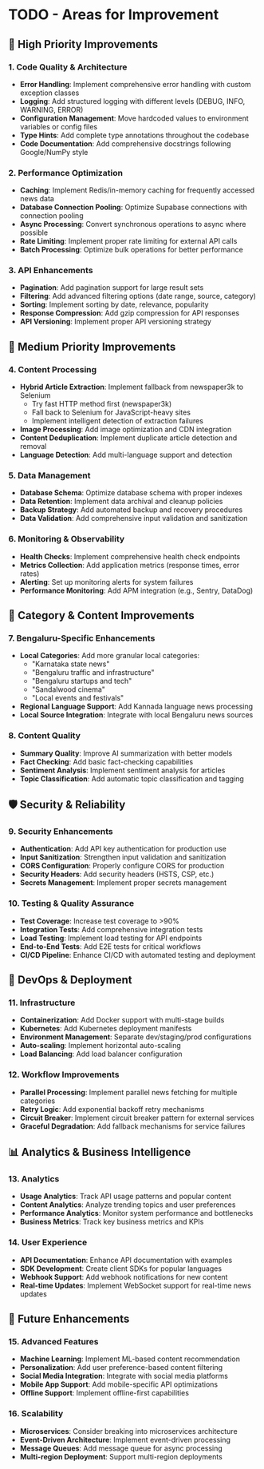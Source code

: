 # TODO - Areas for Improvement

## 🚀 High Priority Improvements

### 1. Code Quality & Architecture
- **Error Handling**: Implement comprehensive error handling with custom exception classes
- **Logging**: Add structured logging with different levels (DEBUG, INFO, WARNING, ERROR)
- **Configuration Management**: Move hardcoded values to environment variables or config files
- **Type Hints**: Add complete type annotations throughout the codebase
- **Code Documentation**: Add comprehensive docstrings following Google/NumPy style

### 2. Performance Optimization
- **Caching**: Implement Redis/in-memory caching for frequently accessed news data
- **Database Connection Pooling**: Optimize Supabase connections with connection pooling
- **Async Processing**: Convert synchronous operations to async where possible
- **Rate Limiting**: Implement proper rate limiting for external API calls
- **Batch Processing**: Optimize bulk operations for better performance

### 3. API Enhancements
- **Pagination**: Add pagination support for large result sets
- **Filtering**: Add advanced filtering options (date range, source, category)
- **Sorting**: Implement sorting by date, relevance, popularity
- **Response Compression**: Add gzip compression for API responses
- **API Versioning**: Implement proper API versioning strategy

## 🔧 Medium Priority Improvements

### 4. Content Processing
- **Hybrid Article Extraction**: Implement fallback from newspaper3k to Selenium
  - Try fast HTTP method first (newspaper3k)
  - Fall back to Selenium for JavaScript-heavy sites
  - Implement intelligent detection of extraction failures
- **Image Processing**: Add image optimization and CDN integration
- **Content Deduplication**: Implement duplicate article detection and removal
- **Language Detection**: Add multi-language support and detection

### 5. Data Management
- **Database Schema**: Optimize database schema with proper indexes
- **Data Retention**: Implement data archival and cleanup policies
- **Backup Strategy**: Add automated backup and recovery procedures
- **Data Validation**: Add comprehensive input validation and sanitization

### 6. Monitoring & Observability
- **Health Checks**: Implement comprehensive health check endpoints
- **Metrics Collection**: Add application metrics (response times, error rates)
- **Alerting**: Set up monitoring alerts for system failures
- **Performance Monitoring**: Add APM integration (e.g., Sentry, DataDog)

## 🎯 Category & Content Improvements

### 7. Bengaluru-Specific Enhancements
- **Local Categories**: Add more granular local categories:
  - "Karnataka state news"
  - "Bengaluru traffic and infrastructure"
  - "Bengaluru startups and tech"
  - "Sandalwood cinema"
  - "Local events and festivals"
- **Regional Language Support**: Add Kannada language news processing
- **Local Source Integration**: Integrate with local Bengaluru news sources

### 8. Content Quality
- **Summary Quality**: Improve AI summarization with better models
- **Fact Checking**: Add basic fact-checking capabilities
- **Sentiment Analysis**: Implement sentiment analysis for articles
- **Topic Classification**: Add automatic topic classification and tagging

## 🛡️ Security & Reliability

### 9. Security Enhancements
- **Authentication**: Add API key authentication for production use
- **Input Sanitization**: Strengthen input validation and sanitization
- **CORS Configuration**: Properly configure CORS for production
- **Security Headers**: Add security headers (HSTS, CSP, etc.)
- **Secrets Management**: Implement proper secrets management

### 10. Testing & Quality Assurance
- **Test Coverage**: Increase test coverage to >90%
- **Integration Tests**: Add comprehensive integration tests
- **Load Testing**: Implement load testing for API endpoints
- **End-to-End Tests**: Add E2E tests for critical workflows
- **CI/CD Pipeline**: Enhance CI/CD with automated testing and deployment

## 🔄 DevOps & Deployment

### 11. Infrastructure
- **Containerization**: Add Docker support with multi-stage builds
- **Kubernetes**: Add Kubernetes deployment manifests
- **Environment Management**: Separate dev/staging/prod configurations
- **Auto-scaling**: Implement horizontal auto-scaling
- **Load Balancing**: Add load balancer configuration

### 12. Workflow Improvements
- **Parallel Processing**: Implement parallel news fetching for multiple categories
- **Retry Logic**: Add exponential backoff retry mechanisms
- **Circuit Breaker**: Implement circuit breaker pattern for external services
- **Graceful Degradation**: Add fallback mechanisms for service failures

## 📊 Analytics & Business Intelligence

### 13. Analytics
- **Usage Analytics**: Track API usage patterns and popular content
- **Content Analytics**: Analyze trending topics and user preferences
- **Performance Analytics**: Monitor system performance and bottlenecks
- **Business Metrics**: Track key business metrics and KPIs

### 14. User Experience
- **API Documentation**: Enhance API documentation with examples
- **SDK Development**: Create client SDKs for popular languages
- **Webhook Support**: Add webhook notifications for new content
- **Real-time Updates**: Implement WebSocket support for real-time news updates

## 🌟 Future Enhancements

### 15. Advanced Features
- **Machine Learning**: Implement ML-based content recommendation
- **Personalization**: Add user preference-based content filtering
- **Social Media Integration**: Integrate with social media platforms
- **Mobile App Support**: Add mobile-specific API optimizations
- **Offline Support**: Implement offline-first capabilities

### 16. Scalability
- **Microservices**: Consider breaking into microservices architecture
- **Event-Driven Architecture**: Implement event-driven processing
- **Message Queues**: Add message queue for async processing
- **Multi-region Deployment**: Support multi-region deployments